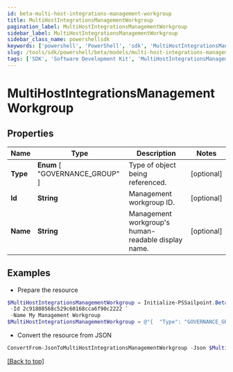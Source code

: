 ```yaml
---
id: beta-multi-host-integrations-management-workgroup
title: MultiHostIntegrationsManagementWorkgroup
pagination_label: MultiHostIntegrationsManagementWorkgroup
sidebar_label: MultiHostIntegrationsManagementWorkgroup
sidebar_class_name: powershellsdk
keywords: ['powershell', 'PowerShell', 'sdk', 'MultiHostIntegrationsManagementWorkgroup', 'BetaMultiHostIntegrationsManagementWorkgroup'] 
slug: /tools/sdk/powershell/beta/models/multi-host-integrations-management-workgroup
tags: ['SDK', 'Software Development Kit', 'MultiHostIntegrationsManagementWorkgroup', 'BetaMultiHostIntegrationsManagementWorkgroup']
---
```



# MultiHostIntegrationsManagementWorkgroup

## Properties

Name | Type | Description | Notes
------------ | ------------- | ------------- | -------------
**Type** |  **Enum** [  "GOVERNANCE_GROUP" ] | Type of object being referenced. | [optional] 
**Id** | **String** | Management workgroup ID. | [optional] 
**Name** | **String** | Management workgroup's human-readable display name. | [optional] 

## Examples

- Prepare the resource
```powershell
$MultiHostIntegrationsManagementWorkgroup = Initialize-PSSailpoint.BetaMultiHostIntegrationsManagementWorkgroup  -Type GOVERNANCE_GROUP `
 -Id 2c91808568c529c60168cca6f90c2222 `
 -Name My Management Workgroup
$MultiHostIntegrationsManagementWorkgroup = @"{  "Type": "GOVERNANCE_GROUP", "Id": "2c91808568c529c60168cca6f90c2222", "Name": "My Management Workgroup" }"@
```

- Convert the resource from JSON
```powershell
ConvertFrom-JsonToMultiHostIntegrationsManagementWorkgroup -Json $MultiHostIntegrationsManagementWorkgroup
```


[[Back to top]](#) 

